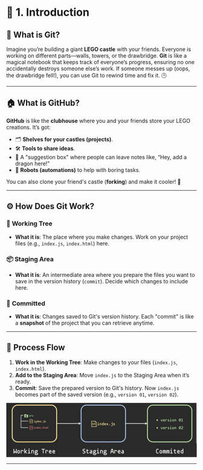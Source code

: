 # 🌟 1. Introduction

## 📖 What is Git?

Imagine you’re building a giant **LEGO castle** with your friends. Everyone is working on different parts—walls, towers, or the drawbridge. **Git** is like a magical notebook that keeps track of everyone’s progress, ensuring no one accidentally destroys someone else’s work. If someone messes up (oops, the drawbridge fell!), you can use Git to rewind time and fix it. 🕒

---

## 🏠 What is GitHub?

**GitHub** is like the **clubhouse** where you and your friends store your LEGO creations. It’s got:

- 🗂 **Shelves for your castles (projects)**.
- 🛠 **Tools to share ideas**.
- 📮 A "suggestion box" where people can leave notes like, “Hey, add a dragon here!”
- 🤖 **Robots (automations)** to help with boring tasks.

You can also clone your friend's castle (**forking**) and make it cooler! 🎉

---

## ⚙️ How Does Git Work?

### 🌲 **Working Tree**

- **What it is**: The place where you make changes. Work on your project files (e.g., `index.js`, `index.html`) here.

### 📦 **Staging Area**

- **What it is**: An intermediate area where you prepare the files you want to save in the version history (`commit`). Decide which changes to include here.

### 💾 **Committed**

- **What it is**: Changes saved to Git's version history. Each "commit" is like a **snapshot** of the project that you can retrieve anytime.

---

## 🔄 Process Flow

1. **Work in the Working Tree**: Make changes to your files (`index.js`, `index.html`).
2. **Add to the Staging Area**: Move `index.js` to the Staging Area when it’s ready.
3. **Commit**: Save the prepared version to Git's history. Now `index.js` becomes part of the saved version (e.g., `version 01`, `version 02`).

![Git Process Flow Diagram](/assets/process-flow.png)

---
